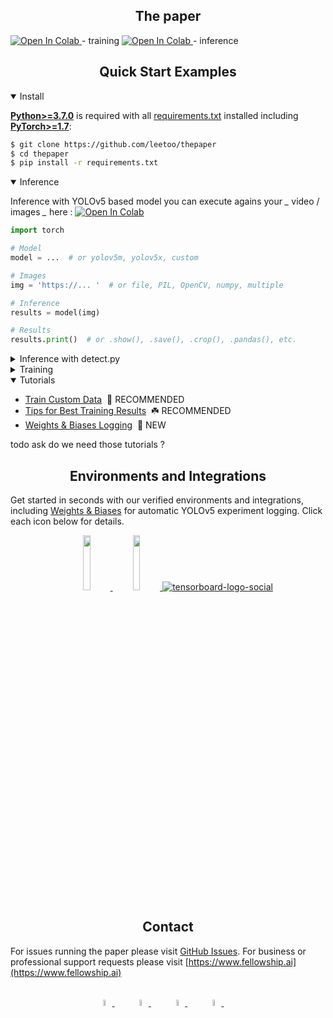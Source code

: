 

## <div align="center">The paper </div>


<a href="https://colab.research.google.com/github/googlecolab/colabtools/blob/master/notebooks/colab-github-demo.ipynb">
  <img src="https://colab.research.google.com/assets/colab-badge.svg" alt="Open In Colab"/>
</a> - training 


<a href="https://colab.research.google.com/github/googlecolab/colabtools/blob/master/notebooks/colab-github-demo.ipynb">
  <img src="https://colab.research.google.com/assets/colab-badge.svg" alt="Open In Colab"/>
</a> - inference  


## <div align="center">Quick Start Examples</div>

<details open>
<summary>Install</summary>

[**Python>=3.7.0**](https://www.python.org/) is required with all [requirements.txt](https://github.com/ultralytics/yolov5/blob/master/requirements.txt) installed including [**PyTorch>=1.7**](https://pytorch.org/get-started/locally/):
<!-- $ sudo apt update && apt install -y libgl1-mesa-glx libsm6 libxext6 libxrender-dev -->
```bash
$ git clone https://github.com/leetoo/thepaper
$ cd thepaper
$ pip install -r requirements.txt
```


</details>

<details open>
<summary>Inference</summary>

Inference with YOLOv5 based model you can execute agains your *_* video / images *_* here :  [![Open In Colab](https://colab.research.google.com/assets/colab-badge.svg)](https://colab.research.google.com/github/googlecolab/colabtools/blob/master/notebooks/colab-github-demo.ipynb)

```python
import torch 

# Model
model = ...  # or yolov5m, yolov5x, custom

# Images
img = 'https://... '  # or file, PIL, OpenCV, numpy, multiple

# Inference
results = model(img)

# Results
results.print()  # or .show(), .save(), .crop(), .pandas(), etc.
```

</details>


<details>
<summary>Inference with detect.py</summary>

`detect.py` runs inference on a variety of sources
and saving results to `runs/detect`.
```bash
$ python detect.py --source 0  # webcam
                            file.jpg  # image 
                            file.mp4  # video
                            path/  # directory
                            path/*.jpg  # glob
                            'https://youtu.be/NUsoVlDFqZg'  # YouTube video
                            'rtsp://example.com/media.mp4'  # RTSP, RTMP, HTTP stream
```

</details>

<details>
<summary>Training</summary>

Run commands below to reproduce results on [DataSetv5](https://zenodo.org/record/5110223/files/dsv4_img4v_yolo_new_train_3m_c.zip?download=1) dataset (dataset auto-downloads). Use the largest `--batch-size` your GPU allows (batch sizes shown for 16 GB devices).
```bash
$ python train.py --data $$$ --cfg $$$ --weights yolov5l --batch-size 64
```

</details>  


<details open>
<summary>Tutorials</summary>

* [Train Custom Data](https://github.com/ultralytics/yolov5/wiki/Train-Custom-Data)&nbsp; 🚀 RECOMMENDED
* [Tips for Best Training Results](https://github.com/ultralytics/yolov5/wiki/Tips-for-Best-Training-Results)&nbsp; ☘️ RECOMMENDED
* [Weights & Biases Logging](https://github.com/ultralytics/yolov5/issues/1289)&nbsp; 🌟 NEW

todo ask do we need those tutorials ? 
</details>


## <div align="center">Environments and Integrations</div>

Get started in seconds with our verified environments and integrations, including [Weights & Biases](https://wandb.ai/site?utm_campaign=repo_yolo_readme) for automatic YOLOv5 experiment logging. Click each icon below for details.

<div align="center">
    <a href="https://colab.research.google.com/github/ultralytics/yolov5/blob/master/tutorial.ipynb">
        <img src="https://github.com/ultralytics/yolov5/releases/download/v1.0/logo-colab-small.png" width="15%"/>
    </a>
    <a href="https://wandb.ai/site?utm_campaign=repo_yolo_readme">
        <img src="https://github.com/ultralytics/yolov5/releases/download/v1.0/logo-wb-small.png" width="15%"/>
    </a>
    <a href="https://www.tensorflow.org/tensorboard">
        <img src="https://i.ibb.co/tb38fR6/tensorboard-logo-social.png" alt="tensorboard-logo-social" border="0">
    </a>
</div>  

## <div align="center">Contact</div>

For issues running the paper please visit [GitHub Issues](https://github.com/leetoo/thepaper/issues). For business or professional support requests please visit 
[https://www.fellowship.ai](https://www.fellowship.ai) 

<br>

<div align="center">
    <a href="https://github.com/fellowship">
        <img src="https://github.com/ultralytics/yolov5/releases/download/v1.0/logo-social-github.png" width="5%" alt=""/>
    </a>
    <img width="5%" />
    <a href="https://www.linkedin.com/company/fellowship-ai/about/">
        <img src="https://github.com/ultralytics/yolov5/releases/download/v1.0/logo-social-linkedin.png" width="5%"/>
    </a>
    <img width="5%" />
    <a href="https://twitter.com/fellowshipai">
        <img src="https://github.com/ultralytics/yolov5/releases/download/v1.0/logo-social-twitter.png" width="5%"/>
    </a>
    <img width="5%" />
    <a href="https://www.youtube.com/channel/UC4VSZUj05MVG-J8n_22fwFQ">
        <img src="https://github.com/ultralytics/yolov5/releases/download/v1.0/logo-social-youtube.png" width="5%"/>
    </a>
    <img width="5%" />
</div>